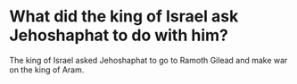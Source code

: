 # What did the king of Israel ask Jehoshaphat to do with him?

The king of Israel asked Jehoshaphat to go to Ramoth Gilead and make war on the king of Aram.
